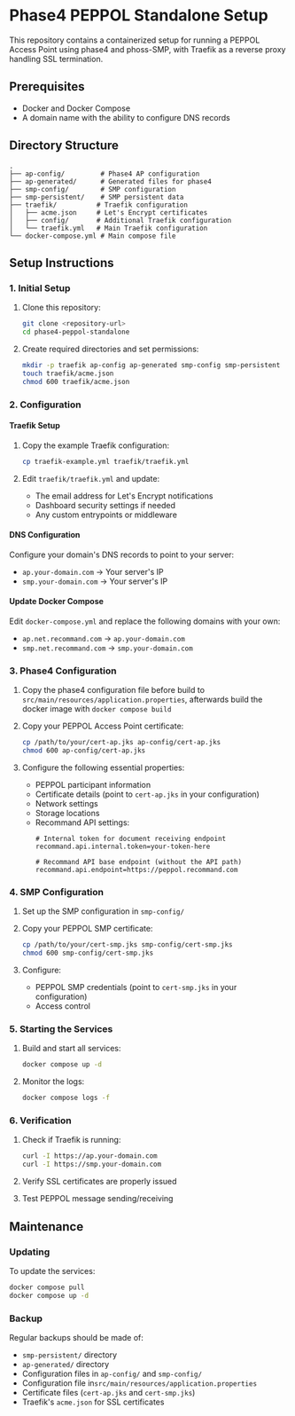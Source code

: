 # Phase4 PEPPOL Standalone Setup

This repository contains a containerized setup for running a PEPPOL Access Point using phase4 and phoss-SMP, with Traefik as a reverse proxy handling SSL termination.

## Prerequisites

- Docker and Docker Compose
- A domain name with the ability to configure DNS records

## Directory Structure

```
.
├── ap-config/         # Phase4 AP configuration
├── ap-generated/      # Generated files for phase4
├── smp-config/        # SMP configuration
├── smp-persistent/    # SMP persistent data
├── traefik/          # Traefik configuration
│   ├── acme.json     # Let's Encrypt certificates
│   ├── config/       # Additional Traefik configuration
│   └── traefik.yml   # Main Traefik configuration
└── docker-compose.yml # Main compose file
```

## Setup Instructions

### 1. Initial Setup

1. Clone this repository:
   ```bash
   git clone <repository-url>
   cd phase4-peppol-standalone
   ```

2. Create required directories and set permissions:
   ```bash
   mkdir -p traefik ap-config ap-generated smp-config smp-persistent
   touch traefik/acme.json
   chmod 600 traefik/acme.json
   ```

### 2. Configuration

#### Traefik Setup

1. Copy the example Traefik configuration:
   ```bash
   cp traefik-example.yml traefik/traefik.yml
   ```

2. Edit `traefik/traefik.yml` and update:
   - The email address for Let's Encrypt notifications
   - Dashboard security settings if needed
   - Any custom entrypoints or middleware

#### DNS Configuration

Configure your domain's DNS records to point to your server:
- `ap.your-domain.com` → Your server's IP
- `smp.your-domain.com` → Your server's IP

#### Update Docker Compose

Edit `docker-compose.yml` and replace the following domains with your own:
- `ap.net.recommand.com` → `ap.your-domain.com`
- `smp.net.recommand.com` → `smp.your-domain.com`

### 3. Phase4 Configuration

1. Copy the phase4 configuration file before build to `src/main/resources/application.properties`, afterwards build the docker image with `docker compose build`

2. Copy your PEPPOL Access Point certificate:
   ```bash
   cp /path/to/your/cert-ap.jks ap-config/cert-ap.jks
   chmod 600 ap-config/cert-ap.jks
   ```

3. Configure the following essential properties:
   - PEPPOL participant information
   - Certificate details (point to `cert-ap.jks` in your configuration)
   - Network settings
   - Storage locations
   - Recommand API settings:
     ```properties
     # Internal token for document receiving endpoint
     recommand.api.internal.token=your-token-here
     
     # Recommand API base endpoint (without the API path)
     recommand.api.endpoint=https://peppol.recommand.com
     ```

### 4. SMP Configuration

1. Set up the SMP configuration in `smp-config/`

2. Copy your PEPPOL SMP certificate:
   ```bash
   cp /path/to/your/cert-smp.jks smp-config/cert-smp.jks
   chmod 600 smp-config/cert-smp.jks
   ```

3. Configure:
   - PEPPOL SMP credentials (point to `cert-smp.jks` in your configuration)
   - Access control

### 5. Starting the Services

1. Build and start all services:
   ```bash
   docker compose up -d
   ```

2. Monitor the logs:
   ```bash
   docker compose logs -f
   ```

### 6. Verification

1. Check if Traefik is running:
   ```bash
   curl -I https://ap.your-domain.com
   curl -I https://smp.your-domain.com
   ```

2. Verify SSL certificates are properly issued
3. Test PEPPOL message sending/receiving

## Maintenance

### Updating

To update the services:
```bash
docker compose pull
docker compose up -d
```

### Backup

Regular backups should be made of:
- `smp-persistent/` directory
- `ap-generated/` directory
- Configuration files in `ap-config/` and `smp-config/`
- Configuration file in`src/main/resources/application.properties`
- Certificate files (`cert-ap.jks` and `cert-smp.jks`)
- Traefik's `acme.json` for SSL certificates